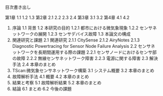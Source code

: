 目次書き出し

第1章 1.1 1.2
1.3
第2章 2.1
2.2
2.3 2.4
第3章 3.1 3.2
第4章 4.1 4.2
1. 序論
    1.1 背景
    1.2 本研究の目的
        1.2.1 都市における微気象現象
        1.2.2 センサネットワークの展開
        1.2.3 センサデバイス故障
    1.3 本論文の構成
2. 関連研究と課題
    2.1 関連研究
        2.1.1 CitySense
        2.1.2 AiryNotes
        2.1.3 Diagnostic Powertracing for Sensor Node Failure Analysis
    2.2 センサネットワークを長期間運用する際の課題
        2.2.1 センサノードにおけるセンサ部の故障
        2.2.2 無線センサネットワーク障害
        2.2.3 電源に関する障害
        2.3 解決手法
        2.4 本章のまとめ
3. TScan:微気象センサネットワーク構築
    3.1 システム概要
    3.2 本章のまとめ
4. 故障解析手法
    4.1 概要
    4.2 本章のまとめ
5.  結果と考察
    5.1 故障解析結果
    5.2 本章のまとめ
6. 結論
    6.1 まとめ
    6.2 今後の課題
